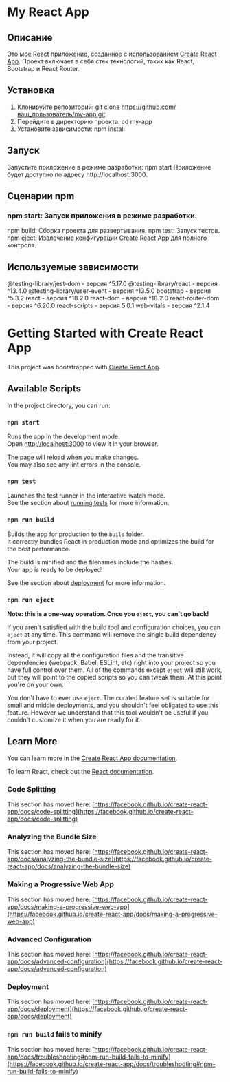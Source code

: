 # My React App

## Описание

Это мое React приложение, созданное с использованием [Create React App](https://create-react-app.dev/). Проект включает в себя стек технологий, таких как React, Bootstrap и React Router.

## Установка

1. Клонируйте репозиторий:
   git clone https://github.com/ваш_пользователь/my-app.git
2. Перейдите в директорию проекта:
   cd my-app
3. Установите зависимости:
   npm install
## Запуск
Запустите приложение в режиме разработки:
   npm start
Приложение будет доступно по адресу http://localhost:3000.
## Сценарии npm
  ### npm start: Запуск приложения в режиме разработки.
  npm build: Сборка проекта для развертывания.
  npm test: Запуск тестов.
  npm eject: Извлечение конфигурации Create React App для полного контроля.
## Используемые зависимости
  @testing-library/jest-dom - версия ^5.17.0
  @testing-library/react - версия ^13.4.0
  @testing-library/user-event - версия ^13.5.0
  bootstrap - версия ^5.3.2
  react - версия ^18.2.0
  react-dom - версия ^18.2.0
  react-router-dom - версия ^6.20.0
  react-scripts - версия 5.0.1
  web-vitals - версия ^2.1.4


# Getting Started with Create React App

This project was bootstrapped with [Create React App](https://github.com/facebook/create-react-app).

## Available Scripts

In the project directory, you can run:

### `npm start`

Runs the app in the development mode.\
Open [http://localhost:3000](http://localhost:3000) to view it in your browser.

The page will reload when you make changes.\
You may also see any lint errors in the console.

### `npm test`

Launches the test runner in the interactive watch mode.\
See the section about [running tests](https://facebook.github.io/create-react-app/docs/running-tests) for more information.

### `npm run build`

Builds the app for production to the `build` folder.\
It correctly bundles React in production mode and optimizes the build for the best performance.

The build is minified and the filenames include the hashes.\
Your app is ready to be deployed!

See the section about [deployment](https://facebook.github.io/create-react-app/docs/deployment) for more information.

### `npm run eject`

**Note: this is a one-way operation. Once you `eject`, you can't go back!**

If you aren't satisfied with the build tool and configuration choices, you can `eject` at any time. This command will remove the single build dependency from your project.

Instead, it will copy all the configuration files and the transitive dependencies (webpack, Babel, ESLint, etc) right into your project so you have full control over them. All of the commands except `eject` will still work, but they will point to the copied scripts so you can tweak them. At this point you're on your own.

You don't have to ever use `eject`. The curated feature set is suitable for small and middle deployments, and you shouldn't feel obligated to use this feature. However we understand that this tool wouldn't be useful if you couldn't customize it when you are ready for it.

## Learn More

You can learn more in the [Create React App documentation](https://facebook.github.io/create-react-app/docs/getting-started).

To learn React, check out the [React documentation](https://reactjs.org/).

### Code Splitting

This section has moved here: [https://facebook.github.io/create-react-app/docs/code-splitting](https://facebook.github.io/create-react-app/docs/code-splitting)

### Analyzing the Bundle Size

This section has moved here: [https://facebook.github.io/create-react-app/docs/analyzing-the-bundle-size](https://facebook.github.io/create-react-app/docs/analyzing-the-bundle-size)

### Making a Progressive Web App

This section has moved here: [https://facebook.github.io/create-react-app/docs/making-a-progressive-web-app](https://facebook.github.io/create-react-app/docs/making-a-progressive-web-app)

### Advanced Configuration

This section has moved here: [https://facebook.github.io/create-react-app/docs/advanced-configuration](https://facebook.github.io/create-react-app/docs/advanced-configuration)

### Deployment

This section has moved here: [https://facebook.github.io/create-react-app/docs/deployment](https://facebook.github.io/create-react-app/docs/deployment)

### `npm run build` fails to minify

This section has moved here: [https://facebook.github.io/create-react-app/docs/troubleshooting#npm-run-build-fails-to-minify](https://facebook.github.io/create-react-app/docs/troubleshooting#npm-run-build-fails-to-minify)
